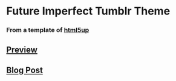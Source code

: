# Future Imperfect Tumblr Theme
### From a template of [html5up](https://html5up.net/future-imperfect)

## [Preview](https://futureimperfect-theme.tumblr.com/)
## [Blog Post](http://blog.giacomocerquone.com)
